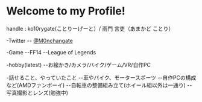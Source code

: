 # Welcome to my Profile!

handle : ko10rygate(ことりーげーと）/ 雨門 言吏（あまかど ことり）

-Twitter
-- [@M0nchangate](https://twitter.com/M0nchangate)

-Game
--FF14
--League of Legends

-hobby(latest)
--お絵かき/カメラ/バイク/ゲーム/VR/自作PC

-話せること、やっていたこと
--車やバイク、モータースポーツ
--自作PCの構成など(AMDファンボーイ)
--自転車の整備組み立て(ホイール組以外は一通り)
--写真撮影とレンズ(勉強中)
